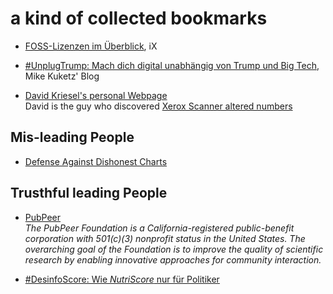 # a kind of collected bookmarks

- [FOSS-Lizenzen im Überblick](https://www.heise.de/hintergrund/Kurz-erklaert-Rechtliche-Aspekte-von-FOSS-10031720.html), iX 

- [#UnplugTrump: Mach dich digital unabhängig von Trump und Big Tech](https://www.kuketz-blog.de/unplugtrump-mach-dich-digital-unabhaengig-von-trump-und-big-tech/), Mike Kuketz' Blog
- [David Kriesel's personal Webpage](https://www.dkriesel.com/)<br>
  David is the guy who discovered [Xerox Scanner altered numbers](http://www.dkriesel.com/en/blog/2013/0802_xerox-workcentres_are_switching_written_numbers_when_scanning)

## Mis-leading People
- [Defense Against Dishonest Charts](https://flowingdata.com/projects/dishonest-charts/) 

## Trusthful leading People
- [PubPeer](https://pubpeer.com/static/about)<br>
  *The PubPeer Foundation is a California-registered public-benefit corporation with 501(c)(3) nonprofit status in the United States. The overarching goal of the Foundation is to improve the quality of scientific research by enabling innovative approaches for community interaction.*

- [#DesinfoScore: Wie _NutriScore_ nur für Politiker](https://www.linkedin.com/in/mirkolange/recent-activity/all/)
